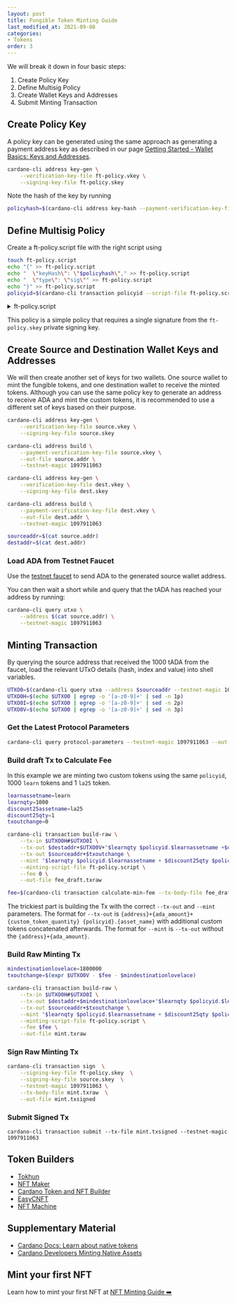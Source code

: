 ```yaml
---
layout: post
title: Fungible Token Minting Guide
last_modified_at: 2021-09-08
categories:
- Tokens
order: 3
---
```

We will break it down in four basic steps:

1. Create Policy Key
2. Define Multisig Policy
3. Create Wallet Keys and Addresses
4. Submit Minting Transaction

## Create Policy Key 
A policy key can be generated using the same approach as generating a payment address key as described in our page [Getting Started - Wallet Basics: Keys and Addresses](https://learn.lovelace.academy/getting-started/keys-and-addresses/).
```bash
cardano-cli address key-gen \
    --verification-key-file ft-policy.vkey \
    --signing-key-file ft-policy.skey
```
Note the hash of the key by running
```bash
policyhash=$(cardano-cli address key-hash --payment-verification-key-file ft-policy.vkey)
```

## Define Multisig Policy
Create a ft-policy.script file with the right script using
```bash
touch ft-policy.script 
echo "{" >> ft-policy.script 
echo "  \"keyHash\": \"$policyhash\"," >> ft-policy.script
echo "  \"type\": \"sig\"" >> ft-policy.script
echo "}" >> ft-policy.script
policyid=$(cardano-cli transaction policyid --script-file ft-policy.script)
```
<details>
    <summary>ft-policy.script</summary>
<pre>
{
  "keyHash": "6d788af8d970a78d2ef3ec43e6515749a607d9c09d8c7441e8d694a9",
  "type": "sig"
}
</pre>
</details>

This policy is a simple policy that requires a single signature from the `ft-policy.skey` private signing key.

## Create Source and Destination Wallet Keys and Addresses
We will then create another set of keys for two wallets. One source wallet to mint the fungible tokens, and one destination wallet to receive the minted tokens. Although you can use the same policy key to generate an address to receive ADA and mint the custom tokens, it is recommended to use a different set of keys based on their purpose.

```bash
cardano-cli address key-gen \
    --verification-key-file source.vkey \
    --signing-key-file source.skey

cardano-cli address build \
    --payment-verification-key-file source.vkey \
    --out-file source.addr \
    --testnet-magic 1097911063

cardano-cli address key-gen \
    --verification-key-file dest.vkey \
    --signing-key-file dest.skey

cardano-cli address build \
    --payment-verification-key-file dest.vkey \
    --out-file dest.addr \
    --testnet-magic 1097911063

sourceaddr=$(cat source.addr)
destaddr=$(cat dest.addr)
```

### Load ADA from Testnet Faucet
Use the [testnet faucet](https://testnets.cardano.org/en/testnets/cardano/tools/faucet/) to send ADA to the generated source wallet address. 

You can then wait a short while and query that the tADA has reached your address by running:
```bash
cardano-cli query utxo \
    --address $(cat source.addr) \
    --testnet-magic 1097911063   
```

## Minting Transaction
By querying the source address that received the 1000 tADA from the faucet, load the relevant UTxO details (hash, index and value) into shell variables.
```bash
UTXO0=$(cardano-cli query utxo --address $sourceaddr --testnet-magic 1097911063 | sed -n 3p)
UTXO0H=$(echo $UTXO0 | egrep -o '[a-z0-9]+' | sed -n 1p)
UTXO0I=$(echo $UTXO0 | egrep -o '[a-z0-9]+' | sed -n 2p)
UTXO0V=$(echo $UTXO0 | egrep -o '[a-z0-9]+' | sed -n 3p)    
```
### Get the Latest Protocol Parameters
```bash
cardano-cli query protocol-parameters --testnet-magic 1097911063 --out-file protocol.json 
```

### Build draft Tx to Calculate Fee
In this example we are minting two custom tokens using the same `policyid`, 1000 `learn` tokens and 1 `la25` token. 
```bash
learnassetname=learn
learnqty=1000
discount25assetname=la25
discount25qty=1
txoutchange=0

cardano-cli transaction build-raw \
    --tx-in $UTXO0H#$UTXO0I \
    --tx-out $destaddr+$UTXO0V+"$learnqty $policyid.$learnassetname +$discount25qty $policyid.$discount25assetname" \
    --tx-out $sourceaddr+$txoutchange \
    --mint "$learnqty $policyid.$learnassetname + $discount25qty $policyid.$discount25assetname" \
    --minting-script-file ft-policy.script \
    --fee 0 \
    --out-file fee_draft.txraw

fee=$(cardano-cli transaction calculate-min-fee --tx-body-file fee_draft.txraw --tx-in-count 1 --tx-out-count 2 --witness-count 2 --testnet-magic 1097911063 --protocol-params-file protocol.json | egrep -o '[0-9]+')
```
The trickiest part is building the Tx with the correct `--tx-out` and `--mint` parameters. The format for `--tx-out` is `{address}+{ada_amount}+{custom_token_quantity} {policyid}.{asset_name}` with additional custom tokens concatenated afterwards. The format for `--mint` is `--tx-out` without the `{address}+{ada_amount}`.

### Build Raw Minting Tx 
```bash
mindestinationlovelace=1800000
txoutchange=$(expr $UTXO0V - $fee - $mindestinationlovelace)

cardano-cli transaction build-raw \
    --tx-in $UTXO0H#$UTXO0I \
    --tx-out $destaddr+$mindestinationlovelace+"$learnqty $policyid.$learnassetname +$discount25qty $policyid.$discount25assetname" \
    --tx-out $sourceaddr+$txoutchange \
    --mint "$learnqty $policyid.$learnassetname + $discount25qty $policyid.$discount25assetname" \
    --minting-script-file ft-policy.script \
    --fee $fee \
    --out-file mint.txraw
```

### Sign Raw Minting Tx
```bash
cardano-cli transaction sign  \
    --signing-key-file ft-policy.skey  \
    --signing-key-file source.skey  \
    --testnet-magic 1097911063 \
    --tx-body-file mint.txraw  \
    --out-file mint.txsigned
```

### Submit Signed Tx
```
cardano-cli transaction submit --tx-file mint.txsigned --testnet-magic 1097911063
```

## Token Builders
- [Tokhun](https://tokhun.io/account/assets/mint-nft)
- [NFT Maker](https://www.nft-maker.io/)
- [Cardano Token and NFT Builder](https://cardano-native-token.com/)
- [EasyCNFT](https://easycnft.art/en)
- [NFT Machine](https://nft-machine.com/)

## Supplementary Material
- [Cardano Docs: Learn about native tokens](https://docs.cardano.org/native-tokens/learn)
- [Cardano Developers Minting Native Assets](https://developers.cardano.org/docs/native-tokens/minting)

## Mint your first NFT
Learn how to mint your first NFT at [NFT Minting Guide ➡️](https://learn.lovelace.academy/tokens/minting-policies/)
